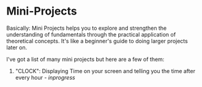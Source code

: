 # Mini-Projects

Basically:  Mini Projects helps you to explore and strengthen the understanding of fundamentals through the practical application of theoretical concepts. It's like a beginner's guide to doing larger projects later on.

I've got a list of many mini projects but here are a few of them:
1. "CLOCK": Displaying Time on your screen and telling you the time after every hour  - _inprogress_
